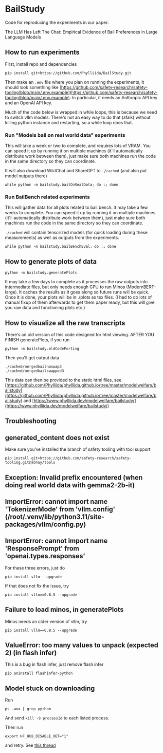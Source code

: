 # BailStudy
Code for reproducing the experiments in our paper:

The LLM Has Left The Chat: Empirical Evidence of Bail Preferences in Large Language Models

## How to run experiments

First, install repo and dependencies

```
pip install git+https://github.com/Phylliida/BailStudy.git
```

Then make an `.env` file where you plan on running the experiments, it should look something like [https://github.com/safety-research/safety-tooling/blob/main/.env.example](https://github.com/safety-research/safety-tooling/blob/main/.env.example). In particular, it needs an Anthropic API key and an OpenAI API key.

Much of the code below is wrapped in while loops, this is because we need to switch vllm models.
There's not an easy way to do that (afaik) without killing python instance and restarting, so a while loop does that.

### Run "Models bail on real world data" experiments

This will take a week or two to complete, and requires lots of VRAM.
You can speed it up by running it on multiple machines (it'll automatically distribute work between them),
just make sure both machines run the code in the same directory so they can coordinate.

It will also download WildChat and ShareGPT to `./cached` (and also put model outputs there)

```
while python -m bailstudy.bailOnRealData; do :; done
```

### Run BailBench related experiments

This will gather data for all plots related to bail bench. It may take a few weeks to complete.
You can speed it up by running it on multiple machines (it'll automatically distribute work between them),
just make sure both machines run the code in the same directory so they can coordinate.

`./cached` will contain tensorized models (for quick loading during these measurements) as well as outputs from the experiments.

```
while python -m bailstudy.bailBenchEval; do :; done
```

## How to generate plots of data

```
python -m bailstudy.generatePlots
```

It may take a few days to complete as it processes the raw outputs into intermediate files, but only needs enough GPU to run Minos (ModernBERT-large). It caches the results as it goes along so future runs will be quick. Once it is done, your plots will be in ./plots as tex files. (I had to do lots of manual fixup of them afterwards to get them paper ready, but this will give you raw data and functioning plots etc.)

## How to visualize all the raw transcripts

There's an old version of this code designed for html viewing. AFTER YOU FINISH generatePlots, if you run

```
python -m bailstudy.oldCodePorting
```

Then you'll get output data

```
./cached/mergedbailnoswap3
./cached/mergedbailswapped3
```

This data can then be provided to the static html files, see [https://github.com/Phylliida/phylliida.github.io/tree/master/modelwelfare/bailstudy](https://github.com/Phylliida/phylliida.github.io/tree/master/modelwelfare/bailstudy) and [https://www.phylliida.dev/modelwelfare/bailstudy/](https://www.phylliida.dev/modelwelfare/bailstudy/)

## Troubleshooting

## generated_content does not exist

Make sure you've installed the branch of safety tooling with tool support

```
pip install git+https://github.com/safety-research/safety-tooling.git@abhay/tools
```


## Exception: Invalid prefix encountered (when doing real world data with gemma2-2b-it)

## ImportError: cannot import name 'TokenizerMode' from 'vllm.config' (/root/.venv/lib/python3.11/site-packages/vllm/config.py)

## ImportError: cannot import name 'ResponsePrompt' from 'openai.types.responses'

For these three errors, just do

```
pip install vllm --upgrade
```

If that does not fix the issue, try

```
pip install vllm==0.8.5 --upgrade
```

## Failure to load minos, in generatePlots

Minos needs an older version of vllm, try

```
pip install vllm==0.8.5 --upgrade
```

## ValueError: too many values to unpack (expected 2) (in flash infer)

This is a bug in flash infer, just remove flash infer
```
pip uninstall flashinfer-python
```

## Model stuck on downloading

Run

```
ps -aux | grep python
```

And send `kill -9 processId` to each listed process.

Then run

```
export HF_HUB_DISABLE_XET="1"
```

and retry. See [this thread](https://github.com/huggingface/hf_transfer/issues/30#issuecomment-2878604131)
